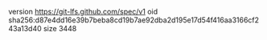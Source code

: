 version https://git-lfs.github.com/spec/v1
oid sha256:d87e4dd16e39b7beba8cd19b7ae92dba2d195e17d54f416aa3166cf243a13d40
size 3448

